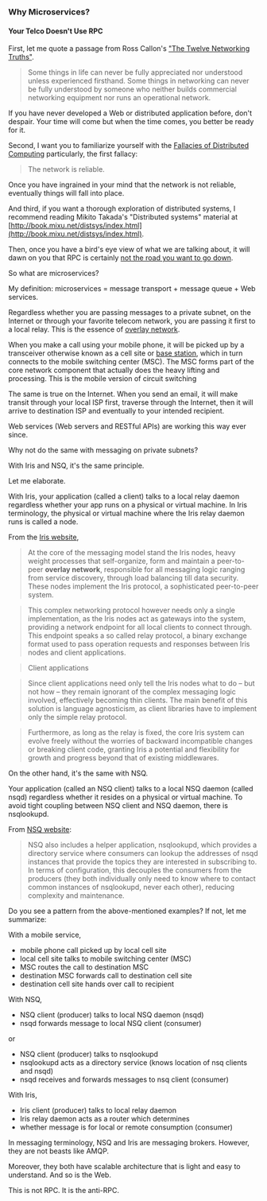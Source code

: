 ### Why Microservices?

#### Your Telco Doesn't Use RPC

First, let me quote a passage from Ross Callon's ["The Twelve Networking Truths"](https://tools.ietf.org/html/rfc1925).

> Some things in life can never be fully appreciated nor understood unless experienced firsthand. Some things in 
networking can never be fully understood by someone who neither builds commercial networking equipment nor runs an 
operational network.

If you have never developed a Web or distributed application before, don't despair. Your time will come but when the 
time comes, you better be ready for it.

Second, I want you to familiarize yourself with the [Fallacies of Distributed Computing](https://en.wikipedia.org/wiki/Fallacies_of_distributed_computing)
particularly, the first fallacy: 

> The network is reliable.

Once you have ingrained in your mind that the network is not reliable, eventually things will fall into place.

And third, if you want a thorough exploration of distributed systems, I recommend reading Mikito Takada's "Distributed
systems" material at [http://book.mixu.net/distsys/index.html](http://book.mixu.net/distsys/index.html).

Then, once you have a bird's eye view of what we are talking about, it will dawn on you that RPC is certainly [not the road you want to go down](https://itjumpstart.wordpress.com/12-rule-app).

So what are microservices?

My definition: microservices = message transport + message queue + Web services.

Regardless whether you are passing messages to a private subnet, on the Internet or through your favorite telecom
network, you are passing it first to a local relay. This is the essence of [overlay network](https://en.wikipedia.org/wiki/Overlay_network).

When you make a call using your mobile phone, it will be picked up by a transceiver otherwise known as a cell site or
[base station](https://en.wikipedia.org/wiki/Cellular_network), which in turn connects to the mobile switching center (MSC). The MSC forms part of the core network component that actually does the heavy lifting and processing. This is the mobile version of circuit switching 

The same is true on the Internet. When you send an email, it will make transit through your local ISP first, traverse
through the Internet, then it will arrive to destination ISP and eventually to your intended recipient.

Web services (Web servers and RESTful APIs) are working this way ever since.

Why not do the same with messaging on private subnets?

With Iris and NSQ, it's the same principle.

Let me elaborate.

With Iris, your application (called a client) talks to a local relay daemon regardless whether your app runs on a physical or virtual machine. In Iris terminology, the physical or virtual machine where the Iris relay daemon runs is called a node.

From the [Iris website](http://iris.karalabe.com/book/run_forrest_run),

> At the core of the messaging model stand the Iris nodes, heavy weight processes that self-organize, form and maintain a peer-to-peer **overlay network**, responsible for all messaging logic ranging from service discovery, through load balancing till data security. These nodes implement the Iris protocol, a sophisticated peer-to-peer system. 

> This complex networking protocol however needs only a single implementation, as the Iris nodes act as gateways into the system, providing a network endpoint for all local clients to connect through. This endpoint speaks a so called relay protocol, a binary exchange format used to pass operation requests and responses between Iris nodes and client applications.

> Client applications

> Since client applications need only tell the Iris nodes what to do – but not how – they remain ignorant of the complex messaging logic involved, effectively becoming thin clients. The main benefit of this solution is language agnosticism, as client libraries have to implement only the simple relay protocol.

> Furthermore, as long as the relay is fixed, the core Iris system can evolve freely without the worries of backward incompatible changes or breaking client code, granting Iris a potential and flexibility for growth and progress beyond that of existing middlewares.

On the other hand, it's the same with NSQ.

Your application (called an NSQ client) talks to a local NSQ daemon (called nsqd) regardless whether it resides on a physical or virtual machine. To avoid tight coupling between NSQ client and NSQ daemon, there is nsqlookupd.

From [NSQ website](http://nsq.io/overview/design.html):

> NSQ also includes a helper application, nsqlookupd, which provides a directory service where consumers can lookup the addresses of nsqd instances that provide the topics they are interested in subscribing to. In terms of configuration, this decouples the consumers from the producers (they both individually only need to know where to contact common instances of nsqlookupd, never each other), reducing complexity and maintenance.

Do you see a pattern from the above-mentioned examples? If not, let me summarize:

With a mobile service,

- mobile phone call picked up by local cell site
- local cell site talks to mobile switching center (MSC)
- MSC routes the call to destination MSC
- destination MSC forwards call to destination cell site
- destination cell site hands over call to recipient

With NSQ,

- NSQ client (producer) talks to local NSQ daemon (nsqd)
- nsqd forwards message to local NSQ client (consumer)

or

- NSQ client (producer) talks to nsqlookupd
- nsqlookupd acts as a directory service (knows location of nsq clients and nsqd)
- nsqd receives and forwards messages to nsq client (consumer)

With Iris,

- Iris client (producer) talks to local relay daemon
- Iris relay daemon acts as a router which determines
- whether message is for local or remote consumption (consumer)

In messaging terminology, NSQ and Iris are messaging brokers. However, they are not beasts like AMQP.

Moreover, they both have scalable architecture that is light and easy to understand. And so is the Web.

This is not RPC. It is the anti-RPC.
